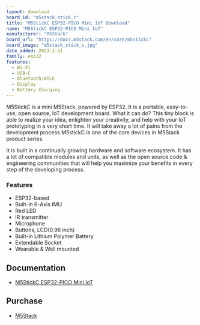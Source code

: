 ```yaml
---
layout: download
board_id: "m5stack_stick_c"
title: "M5StickC ESP32-PICO Mini IoT Download"
name: "M5StickC ESP32-PICO Mini IoT"
manufacturer: "M5Stack"
board_url: "https://docs.m5stack.com/en/core/m5stickc"
board_image: "m5stack_stick_c.jpg"
date_added: 2023-1-31
family: esp32
features:
  - Wi-Fi
  - USB-C
  - Bluetooth/BTLE
  - Display
  - Battery Charging
---
```


M5StickC is a mini M5Stack, powered by ESP32. It is a portable, easy-to-use, open source, IoT development board. What it can do? This tiny block is able to realize your idea, enlighten your creativity, and help with your IoT prototyping in a very short time. It will take away a lot of pains from the development process.M5stickC is one of the core devices in M5Stack product series.

It is built in a continually growing hardware and software ecosystem. It has a lot of compatible modules and units, as well as the open source code & engineering communities that will help you maximize your benefits in every step of the developing process.

### Features
- ESP32-based
- Built-in 6-Axis IMU
- Red LED
- IR transmitter
- Microphone
- Buttons, LCD(0.96 inch)
- Built-in Lithium Polymer Battery
- Extendable Socket
- Wearable & Wall mounted

## Documentation

* [M5StickC ESP32-PICO Mini IoT](https://docs.m5stack.com/en/core/m5stickc)

## Purchase

* [M5Stack](https://shop.m5stack.com/collections/m5-controllers/products/stick-c)